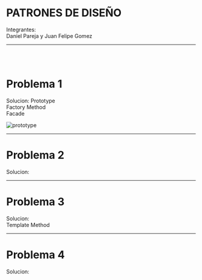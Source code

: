 # PATRONES DE DISEÑO

Integrantes:  
Daniel Pareja y Juan Felipe Gomez

<hr>

<br><br>

# Problema 1

Solucion:
Prototype
<br>
Factory Method
<br>
Facade

![prototype](EJERCICIO1_SOLUCION.png)
<hr>

# Problema 2

Solucion:

<hr>

# Problema 3

Solucion:  
Template Method

<hr>

# Problema 4

Solucion:
